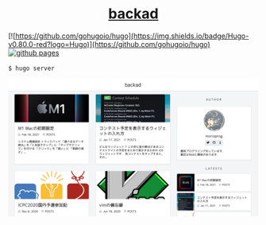 <h1 align="center">
  <a href="https://blog.morio.dev/">
    backad
  </a>
</h1>

[![https://github.com/gohugoio/hugo](https://img.shields.io/badge/Hugo-v0.80.0-red?logo=Hugo)](https://github.com/gohugoio/hugo)
[![github pages](https://github.com/morioprog/blog/actions/workflows/gh-pages.yml/badge.svg)](https://github.com/morioprog/blog/actions/workflows/gh-pages.yml)

```console
$ hugo server
```

![screenshot](./static/blog.png)
